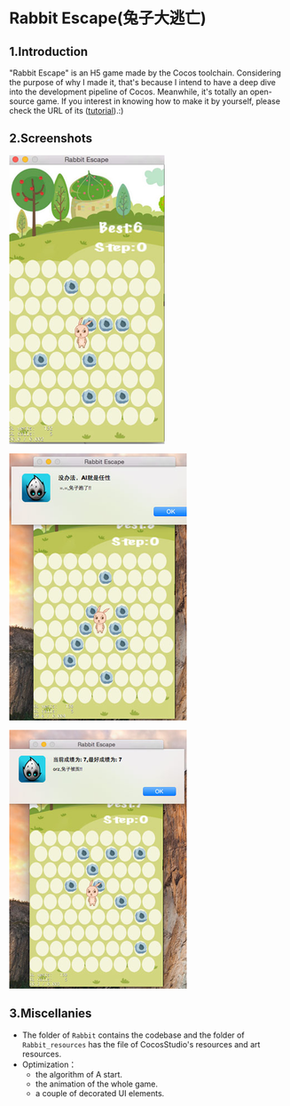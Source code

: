# Rabbit Escape(兔子大逃亡)
## 1.Introduction<a name="link"/>
"Rabbit Escape" is an H5 game made by the Cocos toolchain. Considering the purpose of why I made it,  that's because I intend to have a deep dive into the development pipeline of Cocos. Meanwhile, it's totally an open-source game. If you interest in knowing how to make it by yourself,  please check the URL of its ([tutorial](http://cn.cocos2d-x.org/tutorial/lists?id=135)).:)
## 2.Screenshots<a name="pic"/>

![](https://github.com/Tezika/ImageCache/blob/master/Rabbit_Ecape/p1.jpg)

![](https://github.com/Tezika/ImageCache/blob/master/Rabbit_Ecape/p2.jpg)

![](https://github.com/Tezika/ImageCache/blob/master/Rabbit_Ecape/p3.jpg)

## 3.Miscellanies<a name="dot"/>
*  The folder of `Rabbit` contains the codebase and the folder of `Rabbit_resources` has the file of CocosStudio's resources and art resources.
* Optimization： 
  * the algorithm of A start. 
  * the animation of the whole game. 
  * a couple of decorated UI elements. 
 

